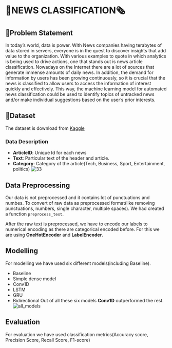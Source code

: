 # 📰NEWS CLASSIFICATION🗞️

## 📝Problem Statement
In today’s world, data is power. With News companies having terabytes of data stored in
servers, everyone is in the quest to discover insights that add value to the organization.
With various examples to quote in which analytics is being used to drive actions, one that
stands out is news article classification.
Nowadays on the Internet there are a lot of sources that generate immense amounts of
daily news. In addition, the demand for information by users has been growing
continuously, so it is crucial that the news is classified to allow users to access the
information of interest quickly and effectively. This way, the machine learning model for
automated news classification could be used to identify topics of untracked news and/or
make individual suggestions based on the user’s prior interests.

## 📅Dataset
The dataset is download from [Kaggle](https://www.kaggle.com/c/learn-ai-bbc/data)
### Data Description
* **ArticleID**: Unique Id for each news
* **Text**: Particular text of the header and article.
* **Category**: Category of the article(Tech, Business, Sport, Entertainment, politics)
![33](https://user-images.githubusercontent.com/66157611/204429311-e4d9f0b6-2c85-45cf-a883-6805d8ff9e04.png)

## Data Preprocessing
Our data is not preprocessed and it contains lot of punctuations and numbes. To convert of raw data as preprocessed format(like removing punctuations, numbers, single character, multiple spaces). We had created a function `preprocess_text`.

After the raw text is preprocessed, we have to encode our labels to numerical encoding as there are categorical encoded before. For this we are using **OneHotEncoder** and **LabelEncoder**.

## Modelling
For modelling we have used six different models(including Baseline).
* Baseline
* Simple dense model
* Conv1D
* LSTM
* GRU
* Bidirectional 
Out of all these six models **Conv1D** outperformed the rest.
![all_models](https://user-images.githubusercontent.com/66157611/204430568-5b52ec2e-19c4-4f0c-9cf1-9d7a38ad9c71.png)


## Evaluation
For evaluation we have used classification metrics(Accuracy score, Precision Score, Recall Score, F1-score)
